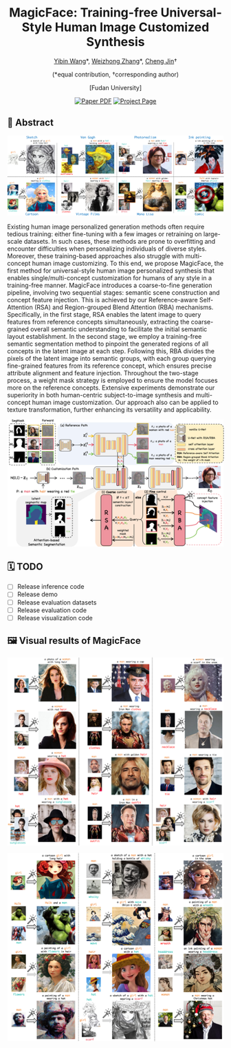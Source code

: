 <div align="center">

<h1>MagicFace: Training-free Universal-Style Human Image Customized Synthesis</h1>

[Yibin Wang](https://codegoat24.github.io)\*, [Weizhong Zhang](https://weizhonz.github.io/)\*, [Cheng Jin](https://cjinfdu.github.io/)&#8224; 

(*equal contribution, &#8224;corresponding author)

[Fudan University]

<a href="https://arxiv.org/pdf/2408.07433">
<img src='https://img.shields.io/badge/arxiv-MagicFace-blue' alt='Paper PDF'></a>
<a href="https://codegoat24.github.io/MagicFace/">
<img src='https://img.shields.io/badge/Project-Website-orange' alt='Project Page'></a>

</div>

## 📖 Abstract
![teaser](figures/teaser.png)
<p>
Existing human image personalized generation methods often require tedious training: either fine-tuning with a few images or retraining on large-scale datasets. 
In such cases, these methods are prone to overfitting and encounter difficulties when personalizing individuals of diverse styles. Moreover, these training-based approaches also struggle with multi-concept human image customizing. To this end, we propose MagicFace, the first method for universal-style human image personalized synthesis that enables single/multi-concept customization for humans of any style in a training-free manner. MagicFace introduces a coarse-to-fine generation pipeline, involving two sequential stages: semantic scene construction and concept feature injection. This is achieved by our Reference-aware Self-Attention (RSA) and Region-grouped Blend Attention (RBA) mechanisms. Specifically, 
in the first stage, RSA enables the latent image to query features from reference concepts simultaneously, extracting the coarse-grained overall semantic understanding to facilitate the initial semantic layout establishment. 
In the second stage, we employ a training-free semantic segmentation method to pinpoint the generated regions of all concepts in the latent image at each step. Following this, RBA divides the pixels of the latent image into semantic groups, with each group querying fine-grained features from its reference concept, which ensures precise attribute alignment and feature injection. Throughout the two-stage process, a weight mask strategy is employed to ensure the model focuses more on the reference concepts. 
Extensive experiments demonstrate our superiority in both human-centric subject-to-image synthesis and multi-concept human image customization. Our approach also can be applied to texture transformation, further enhancing its versatility and applicability.
</p>

![teaser](figures/architecture.png)

## 🗓️ TODO
- [ ] Release inference code
- [ ] Release demo
- [ ] Release evaluation datasets
- [ ] Release evaluation code
- [ ] Release visualization code

## 🖼️ Visual results of MagicFace
![teaser](figures/visual_result_photorealism.png)

![teaser](figures/visual_result_diverse_style.png)
